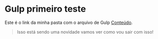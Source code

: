 # Gulp primeiro teste

Este é o link da minha pasta com o arquivo de Gulp [Conteúdo](/estudo1/gulpfile.js).

> Isso está sendo uma novidade vamos ver como vou sair com isso!
